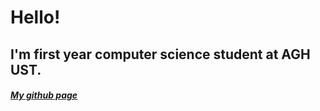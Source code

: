 # Hello!
## I'm first year computer science student at AGH UST. 

##### [My github page](https://przemekdomagala.github.io) 








